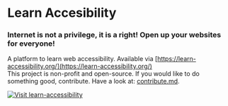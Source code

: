 # Learn Accesibility
### Internet is not a privilege, it is a right! Open up your websites for everyone!
A platform to learn web accessibility. Available via [https://learn-accessibility.org/](https://learn-accessibility.org/)  
This project is non-profit and open-source. If you would like to do something good, contribute. Have a look at: [contribute.md](https://github.com/ThibaultJanBeyer/learn-accesibility/blob/master/CONTRIBUTE.md).

[![Visit learn-accessibility](http://i.imgur.com/1OWpsAU.png)](https://learn-accessibility.org/)
